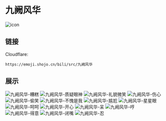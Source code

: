 # 九阙风华
![icon](https://emoji.shojo.cn/bili/src/九阙风华/icon.png)
## 链接
Cloudflare:
```
https://emoji.shojo.cn/bili/src/九阙风华
```
## 展示
![九阙风华-糟糕](https://emoji.shojo.cn/bili/src/九阙风华/九阙风华-糟糕.png)
![九阙风华-质疑眼神](https://emoji.shojo.cn/bili/src/九阙风华/九阙风华-质疑眼神.png)
![九阙风华-礼貌微笑](https://emoji.shojo.cn/bili/src/九阙风华/九阙风华-礼貌微笑.png)
![九阙风华-伤心](https://emoji.shojo.cn/bili/src/九阙风华/九阙风华-伤心.png)
![九阙风华-偷笑](https://emoji.shojo.cn/bili/src/九阙风华/九阙风华-偷笑.png)
![九阙风华-不愧是我](https://emoji.shojo.cn/bili/src/九阙风华/九阙风华-不愧是我.png)
![九阙风华-尴尬](https://emoji.shojo.cn/bili/src/九阙风华/九阙风华-尴尬.png)
![九阙风华-星星眼](https://emoji.shojo.cn/bili/src/九阙风华/九阙风华-星星眼.png)
![九阙风华-呵呵](https://emoji.shojo.cn/bili/src/九阙风华/九阙风华-呵呵.png)
![九阙风华-开心](https://emoji.shojo.cn/bili/src/九阙风华/九阙风华-开心.png)
![九阙风华-呆](https://emoji.shojo.cn/bili/src/九阙风华/九阙风华-呆.png)
![九阙风华-哼](https://emoji.shojo.cn/bili/src/九阙风华/九阙风华-哼.png)
![九阙风华-得意](https://emoji.shojo.cn/bili/src/九阙风华/九阙风华-得意.png)
![九阙风华-闭嘴](https://emoji.shojo.cn/bili/src/九阙风华/九阙风华-闭嘴.png)
![九阙风华-忍](https://emoji.shojo.cn/bili/src/九阙风华/九阙风华-忍.png)
